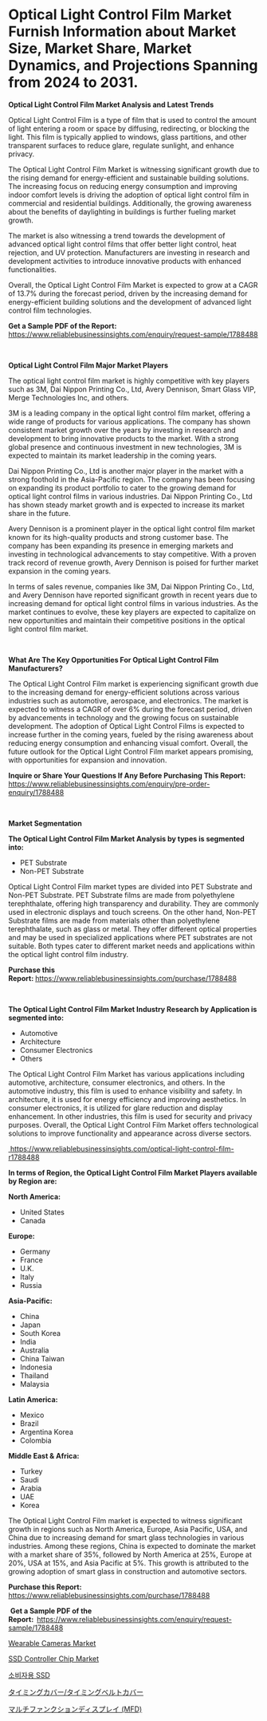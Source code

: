 <p><h1>Optical Light Control Film Market Furnish Information about Market Size, Market Share, Market Dynamics, and Projections Spanning from 2024 to 2031.</h1></p><p><strong>Optical Light Control Film Market Analysis and Latest Trends</strong></p>
<p><p>Optical Light Control Film is a type of film that is used to control the amount of light entering a room or space by diffusing, redirecting, or blocking the light. This film is typically applied to windows, glass partitions, and other transparent surfaces to reduce glare, regulate sunlight, and enhance privacy.</p><p>The Optical Light Control Film Market is witnessing significant growth due to the rising demand for energy-efficient and sustainable building solutions. The increasing focus on reducing energy consumption and improving indoor comfort levels is driving the adoption of optical light control film in commercial and residential buildings. Additionally, the growing awareness about the benefits of daylighting in buildings is further fueling market growth.</p><p>The market is also witnessing a trend towards the development of advanced optical light control films that offer better light control, heat rejection, and UV protection. Manufacturers are investing in research and development activities to introduce innovative products with enhanced functionalities.</p><p>Overall, the Optical Light Control Film Market is expected to grow at a CAGR of 13.7% during the forecast period, driven by the increasing demand for energy-efficient building solutions and the development of advanced light control film technologies.</p></p>
<p><strong>Get a Sample PDF of the Report:&nbsp;</strong> <a href="https://www.reliablebusinessinsights.com/enquiry/request-sample/1788488">https://www.reliablebusinessinsights.com/enquiry/request-sample/1788488</a></p>
<p>&nbsp;</p>
<p><strong>Optical Light Control Film Major Market Players</strong></p>
<p><p>The optical light control film market is highly competitive with key players such as 3M, Dai Nippon Printing Co., Ltd, Avery Dennison, Smart Glass VIP, Merge Technologies Inc, and others. </p><p>3M is a leading company in the optical light control film market, offering a wide range of products for various applications. The company has shown consistent market growth over the years by investing in research and development to bring innovative products to the market. With a strong global presence and continuous investment in new technologies, 3M is expected to maintain its market leadership in the coming years.</p><p>Dai Nippon Printing Co., Ltd is another major player in the market with a strong foothold in the Asia-Pacific region. The company has been focusing on expanding its product portfolio to cater to the growing demand for optical light control films in various industries. Dai Nippon Printing Co., Ltd has shown steady market growth and is expected to increase its market share in the future.</p><p>Avery Dennison is a prominent player in the optical light control film market known for its high-quality products and strong customer base. The company has been expanding its presence in emerging markets and investing in technological advancements to stay competitive. With a proven track record of revenue growth, Avery Dennison is poised for further market expansion in the coming years.</p><p>In terms of sales revenue, companies like 3M, Dai Nippon Printing Co., Ltd, and Avery Dennison have reported significant growth in recent years due to increasing demand for optical light control films in various industries. As the market continues to evolve, these key players are expected to capitalize on new opportunities and maintain their competitive positions in the optical light control film market.</p></p>
<p>&nbsp;</p>
<p><strong>What Are The Key Opportunities For Optical Light Control Film Manufacturers?</strong></p>
<p><p>The Optical Light Control Film market is experiencing significant growth due to the increasing demand for energy-efficient solutions across various industries such as automotive, aerospace, and electronics. The market is expected to witness a CAGR of over 6% during the forecast period, driven by advancements in technology and the growing focus on sustainable development. The adoption of Optical Light Control Films is expected to increase further in the coming years, fueled by the rising awareness about reducing energy consumption and enhancing visual comfort. Overall, the future outlook for the Optical Light Control Film market appears promising, with opportunities for expansion and innovation.</p></p>
<p><strong>Inquire or Share Your Questions If Any Before Purchasing This Report:</strong> <a href="https://www.reliablebusinessinsights.com/enquiry/pre-order-enquiry/1788488">https://www.reliablebusinessinsights.com/enquiry/pre-order-enquiry/1788488</a></p>
<p>&nbsp;</p>
<p><strong>Market Segmentation</strong></p>
<p><strong>The Optical Light Control Film Market Analysis by types is segmented into:</strong></p>
<p><ul><li>PET Substrate</li><li>Non-PET Substrate</li></ul></p>
<p><p>Optical Light Control Film market types are divided into PET Substrate and Non-PET Substrate. PET Substrate films are made from polyethylene terephthalate, offering high transparency and durability. They are commonly used in electronic displays and touch screens. On the other hand, Non-PET Substrate films are made from materials other than polyethylene terephthalate, such as glass or metal. They offer different optical properties and may be used in specialized applications where PET substrates are not suitable. Both types cater to different market needs and applications within the optical light control film industry.</p></p>
<p><strong>Purchase this Report:&nbsp;</strong><a href="https://www.reliablebusinessinsights.com/purchase/1788488">https://www.reliablebusinessinsights.com/purchase/1788488</a></p>
<p>&nbsp;</p>
<p><strong>The Optical Light Control Film Market Industry Research by Application is segmented into:</strong></p>
<p><ul><li>Automotive</li><li>Architecture</li><li>Consumer Electronics</li><li>Others</li></ul></p>
<p><p>The Optical Light Control Film Market has various applications including automotive, architecture, consumer electronics, and others. In the automotive industry, this film is used to enhance visibility and safety. In architecture, it is used for energy efficiency and improving aesthetics. In consumer electronics, it is utilized for glare reduction and display enhancement. In other industries, this film is used for security and privacy purposes. Overall, the Optical Light Control Film Market offers technological solutions to improve functionality and appearance across diverse sectors.</p></p>
<p><a href="https://www.reliablebusinessinsights.com/optical-light-control-film-r1788488">&nbsp;https://www.reliablebusinessinsights.com/optical-light-control-film-r1788488</a></p>
<p><strong>In terms of Region, the Optical Light Control Film Market Players available by Region are:</strong></p>
<p>
    <p> <strong> North America: </strong>
        <ul>
            <li>United States</li>
            <li>Canada</li>
        </ul>
        </p> 
    <p> <strong> Europe: </strong>
        <ul>
            <li>Germany</li>
            <li>France</li>
            <li>U.K.</li>
            <li>Italy</li>
            <li>Russia</li>
        </ul>
        </p> 
    <p> <strong> Asia-Pacific: </strong>
        <ul>
            <li>China</li>
            <li>Japan</li>
            <li>South Korea</li>
            <li>India</li>
            <li>Australia</li>
            <li>China Taiwan</li>
            <li>Indonesia</li>
            <li>Thailand</li>
            <li>Malaysia</li>
        </ul>
        </p> 
    <p> <strong> Latin America: </strong>
        <ul>
            <li>Mexico</li>
            <li>Brazil</li>
            <li>Argentina Korea</li>
            <li>Colombia</li>
        </ul>
        </p> 
    <p> <strong> Middle East & Africa: </strong>
        <ul>
            <li>Turkey</li>
            <li>Saudi</li>
            <li>Arabia</li>
            <li>UAE</li>
            <li>Korea</li>
        </ul>
    </p>
    </p>
<p><p>The Optical Light Control Film market is expected to witness significant growth in regions such as North America, Europe, Asia Pacific, USA, and China due to increasing demand for smart glass technologies in various industries. Among these regions, China is expected to dominate the market with a market share of 35%, followed by North America at 25%, Europe at 20%, USA at 15%, and Asia Pacific at 5%. This growth is attributed to the growing adoption of smart glass in construction and automotive sectors.</p></p>
<p><strong>Purchase this Report: </strong><a href="https://www.reliablebusinessinsights.com/purchase/1788488">https://www.reliablebusinessinsights.com/purchase/1788488</a></p>
<p>&nbsp;<strong>Get a Sample PDF of the Report:&nbsp;&nbsp;</strong><a href="https://www.reliablebusinessinsights.com/enquiry/request-sample/1788488">https://www.reliablebusinessinsights.com/enquiry/request-sample/1788488</a></p>
<p><strong></strong></p>
<p><p><a href="https://github.com/waylose1223/Market-Research-Report-List-1/blob/main/wearable-cameras-market.md">Wearable Cameras Market</a></p><p><a href="https://github.com/sardarp081/Market-Research-Report-List-1/blob/main/ssd-controller-chip-market.md">SSD Controller Chip Market</a></p><p><a href="https://github.com/TrevorKruvalis5678/Market-Research-Report-List-2/blob/main/2722730157618.md">소비자용 SSD</a></p><p><a href="https://github.com/SimeonBode1/Market-Research-Report-List-1/blob/main/9297198148373.md">タイミングカバー/タイミングベルトカバー</a></p><p><a href="https://github.com/leigh4852023/Market-Research-Report-List-1/blob/main/5565888148372.md">マルチファンクションディスプレイ (MFD)</a></p></p>